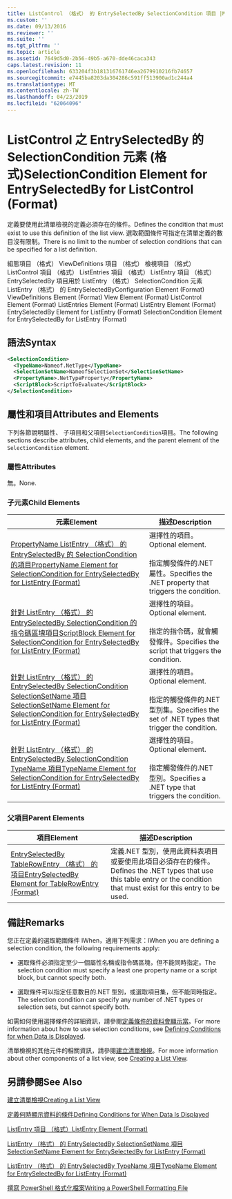 ```yaml
---
title: ListControl （格式） 的 EntrySelectedBy SelectionCondition 項目 |Microsoft Docs
ms.custom: ''
ms.date: 09/13/2016
ms.reviewer: ''
ms.suite: ''
ms.tgt_pltfrm: ''
ms.topic: article
ms.assetid: 7649d5d0-2b56-49b5-a670-dde46caca343
caps.latest.revision: 11
ms.openlocfilehash: 633204f3b181316761746ea2679910216fb74657
ms.sourcegitcommit: e7445ba8203da304286c591ff513900ad1c244a4
ms.translationtype: MT
ms.contentlocale: zh-TW
ms.lasthandoff: 04/23/2019
ms.locfileid: "62064096"
---
```

# <a name="selectioncondition-element-for-entryselectedby-for-listcontrol-format"></a><span data-ttu-id="331da-102">ListControl 之 EntrySelectedBy 的 SelectionCondition 元素 (格式)</span><span class="sxs-lookup"><span data-stu-id="331da-102">SelectionCondition Element for EntrySelectedBy for ListControl (Format)</span></span>

<span data-ttu-id="331da-103">定義要使用此清單檢視的定義必須存在的條件。</span><span class="sxs-lookup"><span data-stu-id="331da-103">Defines the condition that must exist to use this definition of the list view.</span></span> <span data-ttu-id="331da-104">選取範圍條件可指定在清單定義的數目沒有限制。</span><span class="sxs-lookup"><span data-stu-id="331da-104">There is no limit to the number of selection conditions that can be specified for a list definition.</span></span>

<span data-ttu-id="331da-105">組態項目 （格式） ViewDefinitions 項目 （格式） 檢視項目 （格式） ListControl 項目 （格式） ListEntries 項目 （格式） ListEntry 項目 （格式） EntrySelectedBy 項目用於 ListEntry （格式） SelectionCondition 元素ListEntry （格式） 的 EntrySelectedBy</span><span class="sxs-lookup"><span data-stu-id="331da-105">Configuration Element (Format) ViewDefinitions Element (Format) View Element (Format) ListControl Element (Format) ListEntries Element (Format) ListEntry Element (Format) EntrySelectedBy Element for ListEntry (Format) SelectionCondition Element for EntrySelectedBy for ListEntry (Format)</span></span>

## <a name="syntax"></a><span data-ttu-id="331da-106">語法</span><span class="sxs-lookup"><span data-stu-id="331da-106">Syntax</span></span>

```xml
<SelectionCondition>
  <TypeName>Nameof.NetType</TypeName>
  <SelectionSetName>NameofSelectionSet</SelectionSetName>
  <PropertyName>.NetTypeProperty</PropertyName>
  <ScriptBlock>ScriptToEvaluate</ScriptBlock>
</SelectionCondition>
```

## <a name="attributes-and-elements"></a><span data-ttu-id="331da-107">屬性和項目</span><span class="sxs-lookup"><span data-stu-id="331da-107">Attributes and Elements</span></span>

<span data-ttu-id="331da-108">下列各節說明屬性、 子項目和父項目`SelectionCondition`項目。</span><span class="sxs-lookup"><span data-stu-id="331da-108">The following sections describe attributes, child elements, and the parent element of the `SelectionCondition` element.</span></span>

### <a name="attributes"></a><span data-ttu-id="331da-109">屬性</span><span class="sxs-lookup"><span data-stu-id="331da-109">Attributes</span></span>

<span data-ttu-id="331da-110">無。</span><span class="sxs-lookup"><span data-stu-id="331da-110">None.</span></span>

### <a name="child-elements"></a><span data-ttu-id="331da-111">子元素</span><span class="sxs-lookup"><span data-stu-id="331da-111">Child Elements</span></span>

|<span data-ttu-id="331da-112">元素</span><span class="sxs-lookup"><span data-stu-id="331da-112">Element</span></span>|<span data-ttu-id="331da-113">描述</span><span class="sxs-lookup"><span data-stu-id="331da-113">Description</span></span>|
|-------------|-----------------|
|[<span data-ttu-id="331da-114">PropertyName ListEntry （格式） 的 EntrySelectedBy 的 SelectionCondition 的項目</span><span class="sxs-lookup"><span data-stu-id="331da-114">PropertyName Element for SelectionCondition for EntrySelectedBy for ListEntry (Format)</span></span>](./propertyname-element-for-selectioncondition-for-entryselectedby-for-listcontrol-format.md)|<span data-ttu-id="331da-115">選擇性的項目。</span><span class="sxs-lookup"><span data-stu-id="331da-115">Optional element.</span></span><br /><br /> <span data-ttu-id="331da-116">指定觸發條件的.NET 屬性。</span><span class="sxs-lookup"><span data-stu-id="331da-116">Specifies the .NET property that triggers the condition.</span></span>|
|[<span data-ttu-id="331da-117">針對 ListEntry （格式） 的 EntrySelectedBy SelectionCondition 的指令碼區塊項目</span><span class="sxs-lookup"><span data-stu-id="331da-117">ScriptBlock Element for SelectionCondition for EntrySelectedBy for ListEntry (Format)</span></span>](./scriptblock-element-for-selectioncondition-for-entryselectedby-for-listcontrol-format.md)|<span data-ttu-id="331da-118">選擇性的項目。</span><span class="sxs-lookup"><span data-stu-id="331da-118">Optional element.</span></span><br /><br /> <span data-ttu-id="331da-119">指定的指令碼，就會觸發條件。</span><span class="sxs-lookup"><span data-stu-id="331da-119">Specifies the script that triggers the condition.</span></span>|
|[<span data-ttu-id="331da-120">針對 ListEntry （格式） 的 EntrySelectedBy SelectionCondition SelectionSetName 項目</span><span class="sxs-lookup"><span data-stu-id="331da-120">SelectionSetName Element for SelectionCondition for EntrySelectedBy for ListEntry (Format)</span></span>](./selectionsetname-element-for-selectioncondition-for-entryselectedby-for-listentry-format.md)|<span data-ttu-id="331da-121">選擇性的項目。</span><span class="sxs-lookup"><span data-stu-id="331da-121">Optional element.</span></span><br /><br /> <span data-ttu-id="331da-122">指定的觸發條件的.NET 型別集。</span><span class="sxs-lookup"><span data-stu-id="331da-122">Specifies the set of .NET types that trigger the condition.</span></span>|
|[<span data-ttu-id="331da-123">針對 ListEntry （格式） 的 EntrySelectedBy SelectionCondition TypeName 項目</span><span class="sxs-lookup"><span data-stu-id="331da-123">TypeName Element for SelectionCondition for EntrySelectedBy for ListEntry (Format)</span></span>](./typename-element-for-selectioncondition-for-entryselectedby-for-listcontrol-format.md)|<span data-ttu-id="331da-124">選擇性的項目。</span><span class="sxs-lookup"><span data-stu-id="331da-124">Optional element.</span></span><br /><br /> <span data-ttu-id="331da-125">指定觸發條件的.NET 型別。</span><span class="sxs-lookup"><span data-stu-id="331da-125">Specifies a .NET type that triggers the condition.</span></span>|

### <a name="parent-elements"></a><span data-ttu-id="331da-126">父項目</span><span class="sxs-lookup"><span data-stu-id="331da-126">Parent Elements</span></span>

|<span data-ttu-id="331da-127">項目</span><span class="sxs-lookup"><span data-stu-id="331da-127">Element</span></span>|<span data-ttu-id="331da-128">描述</span><span class="sxs-lookup"><span data-stu-id="331da-128">Description</span></span>|
|-------------|-----------------|
|[<span data-ttu-id="331da-129">EntrySelectedBy TableRowEntry （格式） 的項目</span><span class="sxs-lookup"><span data-stu-id="331da-129">EntrySelectedBy Element for TableRowEntry (Format)</span></span>](./entryselectedby-element-for-tablerowentry-for-tablecontrol-format.md)|<span data-ttu-id="331da-130">定義.NET 型別，使用此資料表項目或要使用此項目必須存在的條件。</span><span class="sxs-lookup"><span data-stu-id="331da-130">Defines the .NET types that use this table entry or the condition that must exist for this entry to be used.</span></span>|

## <a name="remarks"></a><span data-ttu-id="331da-131">備註</span><span class="sxs-lookup"><span data-stu-id="331da-131">Remarks</span></span>

<span data-ttu-id="331da-132">您正在定義的選取範圍條件 lWhen，適用下列需求：</span><span class="sxs-lookup"><span data-stu-id="331da-132">lWhen you are defining a selection condition, the following requirements apply:</span></span>

- <span data-ttu-id="331da-133">選取條件必須指定至少一個屬性名稱或指令碼區塊，但不能同時指定。</span><span class="sxs-lookup"><span data-stu-id="331da-133">The selection condition must specify a least one property name or a script block, but cannot specify both.</span></span>

- <span data-ttu-id="331da-134">選取條件可以指定任意數目的.NET 型別，或選取項目集，但不能同時指定。</span><span class="sxs-lookup"><span data-stu-id="331da-134">The selection condition can specify any number of .NET types or selection sets, but cannot specify both.</span></span>

<span data-ttu-id="331da-135">如需如何使用選擇條件的詳細資訊，請參閱[定義條件的資料會顯示當](./defining-conditions-for-displaying-data.md)。</span><span class="sxs-lookup"><span data-stu-id="331da-135">For more information about how to use selection conditions, see [Defining Conditions for when Data is Displayed](./defining-conditions-for-displaying-data.md).</span></span>

<span data-ttu-id="331da-136">清單檢視的其他元件的相關資訊，請參閱[建立清單檢視](./creating-a-list-view.md)。</span><span class="sxs-lookup"><span data-stu-id="331da-136">For more information about other components of a list view, see [Creating a List View](./creating-a-list-view.md).</span></span>

## <a name="see-also"></a><span data-ttu-id="331da-137">另請參閱</span><span class="sxs-lookup"><span data-stu-id="331da-137">See Also</span></span>

[<span data-ttu-id="331da-138">建立清單檢視</span><span class="sxs-lookup"><span data-stu-id="331da-138">Creating a List View</span></span>](./creating-a-list-view.md)

[<span data-ttu-id="331da-139">定義何時顯示資料的條件</span><span class="sxs-lookup"><span data-stu-id="331da-139">Defining Conditions for When Data Is Displayed</span></span>](./defining-conditions-for-displaying-data.md)

[<span data-ttu-id="331da-140">ListEntry 項目 （格式）</span><span class="sxs-lookup"><span data-stu-id="331da-140">ListEntry Element (Format)</span></span>](./listentry-element-for-listcontrol-format.md)

[<span data-ttu-id="331da-141">ListEntry （格式） 的 EntrySelectedBy SelectionSetName 項目</span><span class="sxs-lookup"><span data-stu-id="331da-141">SelectionSetName Element for EntrySelectedBy for ListEntry (Format)</span></span>](./selectionsetname-element-for-entryselectedby-for-listcontrol-format.md)

[<span data-ttu-id="331da-142">ListEntry （格式） 的 EntrySelectedBy TypeName 項目</span><span class="sxs-lookup"><span data-stu-id="331da-142">TypeName Element for EntrySelectedBy for ListEntry (Format)</span></span>](http://msdn.microsoft.com/en-us/fcd4daa6-f3fd-43f7-a468-03c582d34533)

[<span data-ttu-id="331da-143">撰寫 PowerShell 格式化檔案</span><span class="sxs-lookup"><span data-stu-id="331da-143">Writing a PowerShell Formatting File</span></span>](./writing-a-powershell-formatting-file.md)

